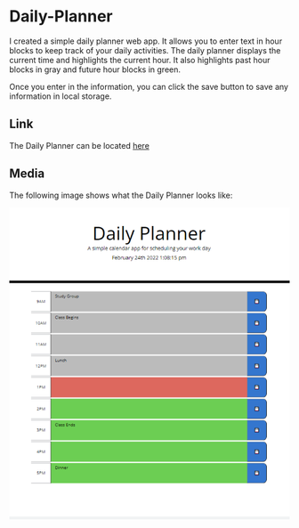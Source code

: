 # Daily-Planner

I created a simple daily planner web app.  It allows you to enter text in hour blocks to keep track of your daily activities.  The daily planner displays the current time and highlights the current hour.  It also highlights past hour blocks in gray and future hour blocks in green.  

Once you enter in the information, you can click the save button to save any information in local storage.

## Link

The Daily Planner can be  located [here](https://bthalpin.github.io/Daily-Planner/)

## Media
The following image shows what the Daily Planner looks like: 

![An image of the daily planner with horizontal rows for each hour](./assets/images/main-page.png)